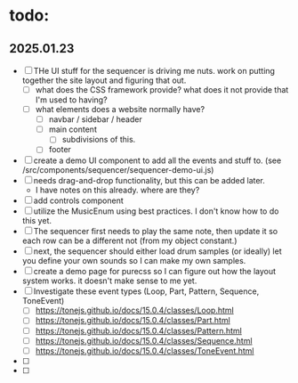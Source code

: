 # todo:

## 2025.01.23

- [ ] THe UI stuff for the sequencer is driving me nuts. work on putting together the site layout and figuring that out.
  - [ ] what does the CSS framework provide? what does it not provide that I'm used to having?
  - [ ] what elements does a website normally have?
    - [ ] navbar / sidebar / header
    - [ ] main content
      - [ ] subdivisions of this.
    - [ ] footer
- [ ] create a demo UI component to add all the events and stuff to. (see /src/components/sequencer/sequencer-demo-ui.js)
- [ ] needs drag-and-drop functionality, but this can be added later.
  - I have notes on this already. where are they?
- [ ] add controls component
- [ ] utilize the MusicEnum using best practices. I don't know how to do this yet.
- [ ] The sequencer first needs to play the same note, then update it so each row can be a different not (from my object constant.)
- [ ] next, the sequencer should either load drum samples (or ideally) let you define your own sounds so I can make my own samples.
- [ ] create a demo page for purecss so I can figure out how the layout system works. it doesn't make sense to me yet.
- [ ] Investigate these event types (Loop, Part, Pattern, Sequence, ToneEvent)
    - [ ] https://tonejs.github.io/docs/15.0.4/classes/Loop.html
    - [ ] https://tonejs.github.io/docs/15.0.4/classes/Part.html
    - [ ] https://tonejs.github.io/docs/15.0.4/classes/Pattern.html
    - [ ] https://tonejs.github.io/docs/15.0.4/classes/Sequence.html
    - [ ] https://tonejs.github.io/docs/15.0.4/classes/ToneEvent.html
- [ ]
- [ ]
